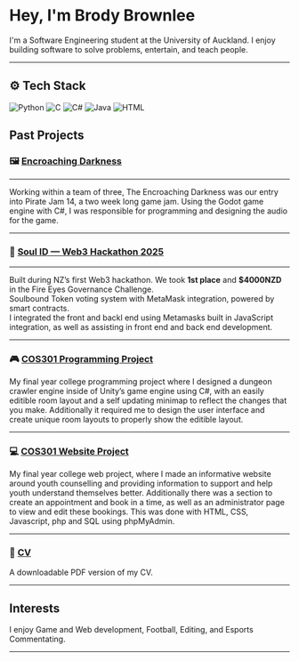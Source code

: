 # Hey, I'm Brody Brownlee

I'm a Software Engineering student at the University of Auckland. I enjoy building software to solve problems, entertain, and teach people.

---

## ⚙️ Tech Stack

<p>
  <img src="https://img.shields.io/badge/Python-3776AB?style=for-the-badge&logo=python&logoColor=white" alt="Python" />
  <img src="https://img.shields.io/badge/C-00599C?style=for-the-badge&logo=c&logoColor=white" 
  alt="C" />
  <img src="https://img.shields.io/badge/C%23-green?style=for-the-badge" 
  alt="C#" />
  <img src="https://img.shields.io/badge/Java-%23d66258?style=for-the-badge"
  alt="Java" />
  <img src="https://img.shields.io/badge/HTML-%23e34922?style=for-the-badge&logo=html5&logoColor=white" alt="HTML" />
</p>

## Past Projects

### 🖼️ [Encroaching Darkness]() 
---
Working within a team of three, The Encroaching Darkness was our entry into Pirate Jam 14, a two week long game jam. Using the Godot game engine with C#, I was responsible for programming and designing the audio for the game.  

---

### 🪪 [Soul ID — Web3 Hackathon 2025](https://github.com/se-camus/2025-web3-hackathon)  
---
Built during NZ’s first Web3 hackathon. We took **1st place** and **$4000NZD** in the Fire Eyes Governance Challenge.  
Soulbound Token voting system with MetaMask integration, powered by smart contracts.  
I integrated the front and backl end using Metamasks built in JavaScript integration, as well as assisting in front end and back end development.  

---

### 🎮 [COS301 Programming Project](https://github.com/BrodyBrownlee/301COS-Programming)  
My final year college programming project where I designed a dungeon crawler engine inside of Unity’s game engine using C#, with an easily editible room layout and a self updating minimap to reflect the changes that you make. Additionally it required me to design the user interface and create unique room layouts to properly show the editible layout.

---

### 💻 [COS301 Website Project](https://github.com/BrodyBrownlee/301COS-Website)  
My final year college web project, where I made an informative website around youth counselling and providing information to support and help youth understand themselves better. Additionally there was a section to create an appointment and book in a time, as well as an administrator page to view and edit these bookings. This was done with HTML, CSS, Javascript, php and SQL using phpMyAdmin. 

---

### 📄 [CV]()  
A downloadable PDF version of my CV.

---

## Interests
I enjoy Game and Web development, Football, Editing, and Esports Commentating. 

---

<!--
**BrodyBrownlee/BrodyBrownlee** is a ✨ _special_ ✨ repository because its `README.md` (this file) appears on your GitHub profile.

Here are some ideas to get you started:

- 🔭 I’m currently working on ...
- 🌱 I’m currently learning ...
- 👯 I’m looking to collaborate on ...
- 🤔 I’m looking for help with ...
- 💬 Ask me about ...
- 📫 How to reach me: ...
- 😄 Pronouns: ...
- ⚡ Fun fact: ...
-->
